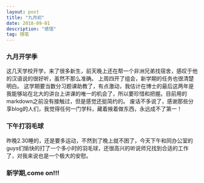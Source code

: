 ```yaml
---
layout: post
title: "九月初"
date: 2018-09-01
description: "感悟"
tag: 随笔
---
```




     

###  九月开学季
这几天学校开学，来了很多新生，前天晚上还在帮一个非洲兄弟找宿舍，感叹于他的汉语说的很好听，虽然不那么准确。
上周四开了组会，新学期的任务也很清楚明白。
这学期要当数分习题课助教了，有点激动，我估计在博士的最后这两年是我能够站在北大的讲台上讲课的唯一的机会了，所以要珍惜和把握。目前用的markdown之前没有接触过，但是感觉还挺简约的。
废话不多说了，感谢那些分享blog的人们，我觉得任何一门学科，藏着掖着做东西，永远成不了第一！


###  下午打羽毛球
昨晚2.30睡的，还是要多运动，不然到了晚上就不困了，今天下午和同办公室的guys们愉快的打了一个多小时的羽毛球，还很高兴的听说师兄找到合适的工作了，对我来说也是一个极大的安慰。

### 新学期,come on!!!
